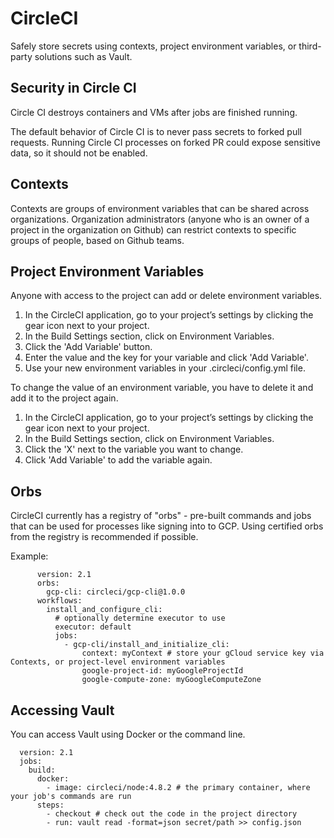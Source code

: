 # CircleCI

Safely store secrets using contexts, project environment variables, or third-party solutions such as Vault.

## Security in Circle CI

Circle CI destroys containers and VMs after jobs are finished running.

The default behavior of Circle CI is to never pass secrets to forked pull requests. Running Circle CI processes on forked PR could expose sensitive data, so it should not be enabled.

## Contexts

Contexts are groups of environment variables that can be shared across organizations. Organization administrators (anyone who is an owner of a project in the organization on Github) can restrict contexts to specific groups of people, based on Github teams.

## Project Environment Variables

Anyone with access to the project can add or delete environment variables.

1. In the CircleCI application, go to your project’s settings by clicking the gear icon next to your project.
2. In the Build Settings section, click on Environment Variables.
3. Click the 'Add Variable' button.
4. Enter the value and the key for your variable and click 'Add Variable'.
5. Use your new environment variables in your .circleci/config.yml file.

To change the value of an environment variable, you have to delete it and add it to the project again.

1. In the CircleCI application, go to your project’s settings by clicking the gear icon next to your project.
2. In the Build Settings section, click on Environment Variables.
3. Click the 'X' next to the variable you want to change.
4. Click 'Add Variable' to add the variable again.

## Orbs

CircleCI currently has a registry of "orbs" - pre-built commands and jobs that can be used for processes like signing into to GCP. Using certified orbs from the registry is recommended if possible.

Example:

```text
      version: 2.1
      orbs:
        gcp-cli: circleci/gcp-cli@1.0.0
      workflows:
        install_and_configure_cli:
          # optionally determine executor to use
          executor: default
          jobs:
            - gcp-cli/install_and_initialize_cli:
                context: myContext # store your gCloud service key via Contexts, or project-level environment variables
                google-project-id: myGoogleProjectId
                google-compute-zone: myGoogleComputeZone
```

## Accessing Vault

You can access Vault using Docker or the command line.

```text
  version: 2.1
  jobs:
    build:
      docker: 
        - image: circleci/node:4.8.2 # the primary container, where your job's commands are run
      steps:
        - checkout # check out the code in the project directory
        - run: vault read -format=json secret/path >> config.json
```
